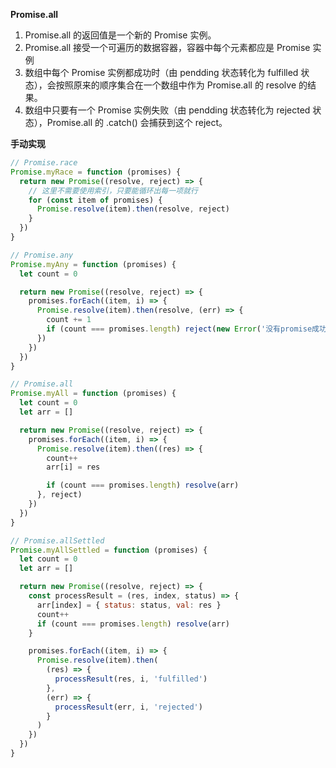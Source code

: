 **Promise.all**

1. Promise.all 的返回值是一个新的 Promise 实例。
2. Promise.all 接受一个可遍历的数据容器，容器中每个元素都应是 Promise 实例
3. 数组中每个 Promise 实例都成功时（由 pendding 状态转化为 fulfilled 状态），会按照原来的顺序集合在一个数组中作为 Promise.all 的 resolve 的结果。
4. 数组中只要有一个 Promise 实例失败（由 pendding 状态转化为 rejected 状态），Promise.all 的 .catch() 会捕获到这个 reject。

**手动实现**

```js
// Promise.race
Promise.myRace = function (promises) {
  return new Promise((resolve, reject) => {
    // 这里不需要使用索引，只要能循环出每一项就行
    for (const item of promises) {
      Promise.resolve(item).then(resolve, reject)
    }
  })
}

// Promise.any
Promise.myAny = function (promises) {
  let count = 0

  return new Promise((resolve, reject) => {
    promises.forEach((item, i) => {
      Promise.resolve(item).then(resolve, (err) => {
        count += 1
        if (count === promises.length) reject(new Error('没有promise成功'))
      })
    })
  })
}

// Promise.all
Promise.myAll = function (promises) {
  let count = 0
  let arr = []

  return new Promise((resolve, reject) => {
    promises.forEach((item, i) => {
      Promise.resolve(item).then((res) => {
        count++
        arr[i] = res

        if (count === promises.length) resolve(arr)
      }, reject)
    })
  })
}

// Promise.allSettled
Promise.myAllSettled = function (promises) {
  let count = 0
  let arr = []

  return new Promise((resolve, reject) => {
    const processResult = (res, index, status) => {
      arr[index] = { status: status, val: res }
      count++
      if (count === promises.length) resolve(arr)
    }

    promises.forEach((item, i) => {
      Promise.resolve(item).then(
        (res) => {
          processResult(res, i, 'fulfilled')
        },
        (err) => {
          processResult(err, i, 'rejected')
        }
      )
    })
  })
}
```
